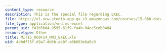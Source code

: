 ```yaml
---
content_type: resource
description: This is the special file regarding EXEC.
file: https://ol-ocw-studio-app-qa.s3.amazonaws.com/courses/15-060-data-models-and-decisions-fall-2014/4dbdf75fd9a7dd6baa8fa6b863e6a5c0_MIT15_060F14_HW3_EXEC.xls
file_type: application/vnd.ms-excel
parent_uid: f41b5b04-9595-61f9-fa4b-04cc5ceb0484
resourcetype: Other
title: MIT15_060F14_HW3_EXEC.xls
uid: 4dbdf75f-d9a7-dd6b-aa8f-a6b863e6a5c0
---
```

